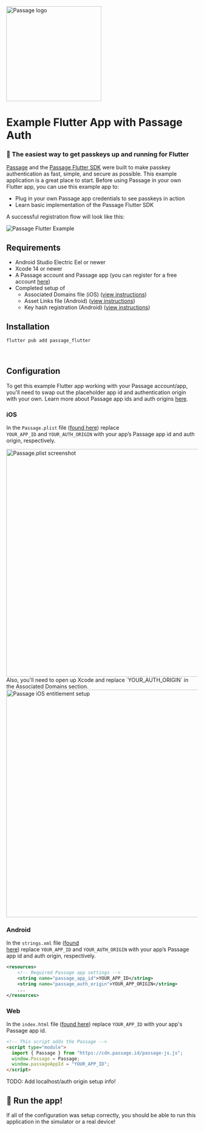 <img src="https://storage.googleapis.com/passage-docs/passage-logo-gradient.svg" alt="Passage logo" style="width:250px;"/>

# Example Flutter App with Passage Auth

### 🔑 The easiest way to get passkeys up and running for Flutter

[Passage](https://passage.id/) and the [Passage Flutter SDK](https://github.com/passageidentity/passage-flutter) were built to make passkey authentication as fast, simple, and secure as possible. This example application is a great place to start. Before using Passage in your own Flutter app, you can use this example app to:

- Plug in your own Passage app credentials to see passkeys in action
- Learn basic implementation of the Passage Flutter SDK

A successful registration flow will look like this:

<img src="https://storage.googleapis.com/passage-docs/passage-flutter-example.png" alt="Passage Flutter Example" />


## Requirements

- Android Studio Electric Eel or newer
- Xcode 14 or newer
- A Passage account and Passage app (you can register for a free account [here](https://passage.id/))
- Completed setup of
  - Associated Domains file (iOS) ([view instructions](https://docs.passage.id/mobile/ios/add-passage#step-1-publish-associated-domains-file))
  - Asset Links file (Android) ([view instructions](https://docs.passage.id/mobile/android/add-passage#step-1-publish-digital-asset-links-file))
  - Key hash registration (Android) ([view instructions](https://docs.passage.id/mobile/android/add-passage#step-2-register-your-android-app-with-passage))

## Installation

```sh
flutter pub add passage_flutter
```
<br>

## Configuration
To get this example Flutter app working with your Passage account/app, you'll need to swap out the placeholder app id and authentication origin with your own. Learn more about Passage app ids and auth origins [here](https://docs.passage.id/console-administration/apps#app-core-settings).


### iOS
In the `Passage.plist` file ([found here](https://github.com/passageidentity/example-flutter/blob/main/ios/Runner/Passage.plist)) replace `YOUR_APP_ID` and `YOUR_AUTH_ORIGIN` with your app’s Passage app id and auth origin, respectively.

<img width="600" alt="Passage.plist screenshot" src="https://storage.googleapis.com/passage-docs/passage-ios-plist.png">
Also, you'll need to open up Xcode and replace `YOUR_AUTH_ORIGIN` in the Associated Domains section.
<img width="600" alt="Passage iOS entitlement setup" src="https://storage.googleapis.com/passage-docs/passage-ios-entitlements.png">

### Android

In the `strings.xml` file ([found here](https://github.com/passageidentity/example-flutter/blob/main/android/app/src/main/res/values/strings.xml)) replace `YOUR_APP_ID` and `YOUR_AUTH_ORIGIN` with your app’s Passage app id and auth origin, respectively.

```xml
<resources>
    <!-- Required Passage app settings -->
    <string name="passage_app_id">YOUR_APP_ID</string> 
    <string name="passage_auth_origin">YOUR_APP_ORIGIN</string>
    ...
</resources>
```

### Web

In the `index.html` file ([found here](https://github.com/passageidentity/example-flutter/blob/main/web/index.html)) replace `YOUR_APP_ID` with your app's Passage app id.

```html
<!-- This script adds the Passage -->
<script type="module">
  import { Passage } from "https://cdn.passage.id/passage-js.js";
  window.Passage = Passage;
  window.passageAppId = "YOUR_APP_ID";
</script>
```
TODO: Add localhost/auth origin setup info!


## 🚀 Run the app!

If all of the configuration was setup correctly, you should be able to run this application in the simulator or a real device!
